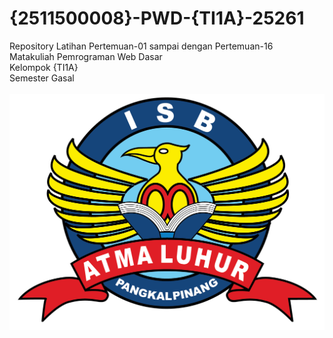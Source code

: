 # {2511500008}-PWD-{TI1A}-25261
Repository Latihan Pertemuan-01 sampai dengan Pertemuan-16<br>
Matakuliah Pemrograman Web Dasar<br>
Kelompok {TI1A}<br>
Semester Gasal<br><br>
![Logo ISBAL](logoisbal.png)